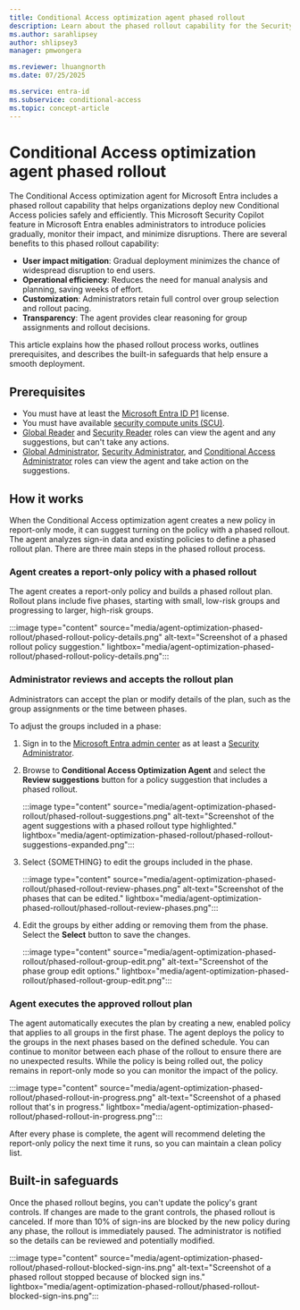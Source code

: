 ```yaml
---
title: Conditional Access optimization agent phased rollout
description: Learn about the phased rollout capability for the Security Copilot for Microsoft Entra optimization agent.
ms.author: sarahlipsey
author: shlipsey3
manager: pmwongera

ms.reviewer: lhuangnorth
ms.date: 07/25/2025

ms.service: entra-id
ms.subservice: conditional-access
ms.topic: concept-article
---
```

# Conditional Access optimization agent phased rollout

The Conditional Access optimization agent for Microsoft Entra includes a phased rollout capability that helps organizations deploy new Conditional Access policies safely and efficiently. This Microsoft Security Copilot feature in Microsoft Entra enables administrators to introduce policies gradually, monitor their impact, and minimize disruptions. There are several benefits to this phased rollout capability:

- **User impact mitigation**: Gradual deployment minimizes the chance of widespread disruption to end users.
- **Operational efficiency**: Reduces the need for manual analysis and planning, saving weeks of effort.
- **Customization**: Administrators retain full control over group selection and rollout pacing.
- **Transparency**: The agent provides clear reasoning for group assignments and rollout decisions.

This article explains how the phased rollout process works, outlines prerequisites, and describes the built-in safeguards that help ensure a smooth deployment.

## Prerequisites

- You must have at least the [Microsoft Entra ID P1](overview.md#license-requirements) license.
- You must have available [security compute units (SCU)](/copilot/security/manage-usage).
- [Global Reader](../../identity/role-based-access-control/permissions-reference.md#global-reader) and [Security Reader](../../identity/role-based-access-control/permissions-reference.md#security-reader) roles can view the agent and any suggestions, but can't take any actions.
- [Global Administrator](../../identity/role-based-access-control/permissions-reference.md#global-administrator), [Security Administrator](../../identity/role-based-access-control/permissions-reference.md#security-administrator), and [Conditional Access Administrator](../../identity/role-based-access-control/permissions-reference.md#conditional-access-administrator) roles can view the agent and take action on the suggestions.

## How it works

When the Conditional Access optimization agent creates a new policy in report-only mode, it can suggest turning on the policy with a phased rollout. The agent analyzes sign-in data and existing policies to define a phased rollout plan. There are three main steps in the phased rollout process.

### Agent creates a report-only policy with a phased rollout

The agent creates a report-only policy and builds a phased rollout plan. Rollout plans include five phases, starting with small, low-risk groups and progressing to larger, high-risk groups.

:::image type="content" source="media/agent-optimization-phased-rollout/phased-rollout-policy-details.png" alt-text="Screenshot of a phased rollout policy suggestion." lightbox="media/agent-optimization-phased-rollout/phased-rollout-policy-details.png":::

### Administrator reviews and accepts the rollout plan

Administrators can accept the plan or modify details of the plan, such as the group assignments or the time between phases.

To adjust the groups included in a phase:

1. Sign in to the [Microsoft Entra admin center](https://entra.microsoft.com) as at least a [Security Administrator](../role-based-access-control/permissions-reference.md#security-administrator).
1. Browse to **Conditional Access Optimization Agent** and select the **Review suggestions** button for a policy suggestion that includes a phased rollout.

    :::image type="content" source="media/agent-optimization-phased-rollout/phased-rollout-suggestions.png" alt-text="Screenshot of the agent suggestions with a phased rollout type highlighted." lightbox="media/agent-optimization-phased-rollout/phased-rollout-suggestions-expanded.png":::

1. Select {SOMETHING} to edit the groups included in the phase.

    :::image type="content" source="media/agent-optimization-phased-rollout/phased-rollout-review-phases.png" alt-text="Screenshot of the phases that can be edited." lightbox="media/agent-optimization-phased-rollout/phased-rollout-review-phases.png":::

1. Edit the groups by either adding or removing them from the phase. Select the **Select** button to save the changes.

    :::image type="content" source="media/agent-optimization-phased-rollout/phased-rollout-group-edit.png" alt-text="Screenshot of the phase group edit options." lightbox="media/agent-optimization-phased-rollout/phased-rollout-group-edit.png":::

### Agent executes the approved rollout plan

The agent automatically executes the plan by creating a new, enabled policy that applies to all groups in the first phase. The agent deploys the policy to the groups in the next phases based on the defined schedule. You can continue to monitor between each phase of the rollout to ensure there are no unexpected results. While the policy is being rolled out, the policy remains in report-only mode so you can monitor the impact of the policy. 

:::image type="content" source="media/agent-optimization-phased-rollout/phased-rollout-in-progress.png" alt-text="Screenshot of a phased rollout that's in progress." lightbox="media/agent-optimization-phased-rollout/phased-rollout-in-progress.png":::

After every phase is complete, the agent will recommend deleting the report-only policy the next time it runs, so you can maintain a clean policy list.

## Built-in safeguards

Once the phased rollout begins, you can't update the policy's grant controls. If changes are made to the grant controls, the phased rollout is canceled. If more than 10% of sign-ins are blocked by the new policy during any phase, the rollout is immediately paused. The administrator is notified so the details can be reviewed and potentially modified.

:::image type="content" source="media/agent-optimization-phased-rollout/phased-rollout-blocked-sign-ins.png" alt-text="Screenshot of a phased rollout stopped because of blocked sign ins." lightbox="media/agent-optimization-phased-rollout/phased-rollout-blocked-sign-ins.png":::
